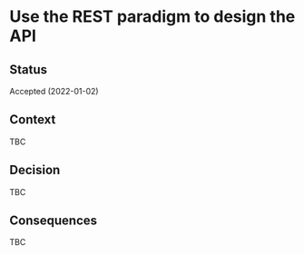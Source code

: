 Use the REST paradigm to design the API
=======================================

Status
------

Accepted (2022-01-02)

Context
-------

TBC

Decision
--------

TBC

Consequences
------------

TBC
